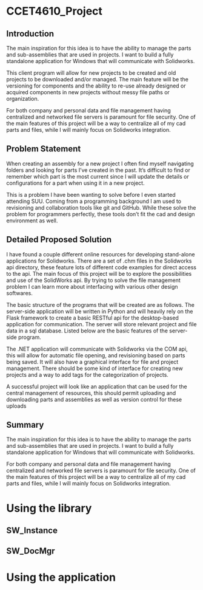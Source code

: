 # CCET4610_Project

## Introduction

The main inspiration for this idea is to have the ability to manage the parts and sub-assemblies that are used in projects. I want to build a fully standalone application for Windows that will communicate with Solidworks.

This client program will allow for new projects to be created and old projects to be downloaded and/or managed. The main feature will be the versioning for components and the ability to re-use already designed or acquired components in new projects without messy file paths or organization.

For both company and personal data and file management having centralized and networked file servers is paramount for file security. One of the main features of this project will be a way to centralize all of my cad parts and files, while I will mainly focus on Solidworks integration.

## Problem Statement

When creating an assembly for a new project I often find myself navigating folders and looking for parts I’ve created in the past. It’s difficult to find or remember which part is the most current since I will update the details or configurations for a part when using it in a new project.

This is a problem I have been wanting to solve before I even started attending SUU. Coming from a programming background I am used to revisioning and collaboration tools like git and GitHub. While these solve the problem for programmers perfectly, these tools don’t fit the cad and design environment as well.

## Detailed Proposed Solution

I have found a couple different online resources for developing stand-alone applications for Solidworks. There are a set of .chm files in the Solidworks api directory, these feature lots of different code examples for direct access to the api. The main focus of this project will be to explore the possibilities and use of the SolidWorks api. By trying to solve the file management problem I can learn more about interfacing with various other design softwares.

The basic structure of the programs that will be created are as follows. The server-side application will be written in Python and will heavily rely on the Flask framework to create a basic RESTful api for the desktop-based application for communication. The server will store relevant project and file data in a sql database. Listed below are the basic features of the server-side program.

The .NET application will communicate with Solidworks via the COM api, this will allow for automatic file opening, and revisioning based on parts being saved. It will also have a graphical interface for file and project management. There should be some kind of interface for creating new projects and a way to add tags for the categorization of projects.

A successful project will look like an application that can be used for the central management of resources, this should permit uploading and downloading parts and assemblies as well as version control for these uploads

## Summary

The main inspiration for this idea is to have the ability to manage the parts and sub-assemblies that are used in projects. I want to build a fully standalone application for Windows that will communicate with Solidworks.  

For both company and personal data and file management having centralized and networked file servers is paramount for file security. One of the main features of this project will be a way to centralize all of my cad parts and files, while I will mainly focus on Solidworks integration.



# Using the library

## SW_Instance


## SW_DocMgr




# Using the application
